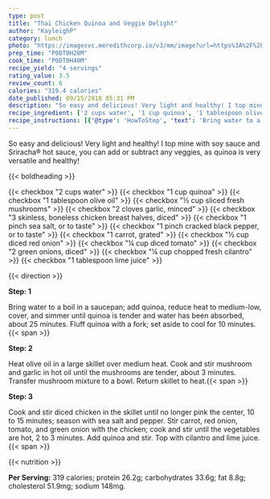 ```yaml
---
type: post
title: "Thai Chicken Quinoa and Veggie Delight"
author: "KayleighP"
category: lunch
photo: "https://imagesvc.meredithcorp.io/v3/mm/image?url=https%3A%2F%2Fimages.media-allrecipes.com%2Fuserphotos%2F2428477.jpg"
prep_time: "P0DT0H20M"
cook_time: "P0DT0H40M"
recipe_yield: "4 servings"
rating_value: 3.5
review_count: 6
calories: "319.4 calories"
date_published: 09/15/2018 05:31 PM
description: "So easy and delicious! Very light and healthy! I top mine with soy sauce and Sriracha® hot sauce, you can add or subtract any veggies, as quinoa is very versatile and healthy!"
recipe_ingredient: ['2 cups water', '1 cup quinoa', '1 tablespoon olive oil', '½ cup sliced fresh mushrooms', '2 cloves garlic, minced', '3 skinless, boneless chicken breast halves, diced', '1 pinch sea salt, or to taste', '1 pinch cracked black pepper, or to taste', '1 carrot, grated', '½ cup diced red onion', '¼ cup diced tomato', '2 green onions, diced', '¼ cup chopped fresh cilantro', '1 tablespoon lime juice']
recipe_instructions: [{'@type': 'HowToStep', 'text': 'Bring water to a boil in a saucepan; add quinoa, reduce heat to medium-low, cover, and simmer until quinoa is tender and water has been absorbed, about 25 minutes. Fluff quinoa with a fork; set aside to cool for 10 minutes.\n'}, {'@type': 'HowToStep', 'text': 'Heat olive oil in a large skillet over medium heat. Cook and stir mushroom and garlic in hot oil until the mushrooms are tender, about 3 minutes. Transfer mushroom mixture to a bowl. Return skillet to heat.\n'}, {'@type': 'HowToStep', 'text': 'Cook and stir diced chicken in the skillet until no longer pink the center, 10 to 15 minutes; season with sea salt and pepper. Stir carrot, red onion, tomato, and green onion with the chicken; cook and stir until the vegetables are hot, 2 to 3 minutes. Add quinoa and stir. Top with cilantro and lime juice.\n'}]
---
```


So easy and delicious! Very light and healthy! I top mine with soy sauce and Sriracha® hot sauce, you can add or subtract any veggies, as quinoa is very versatile and healthy! 

{{< boldheading >}}

{{< checkbox "2 cups water" >}}
{{< checkbox "1 cup quinoa" >}}
{{< checkbox "1 tablespoon olive oil" >}}
{{< checkbox "½ cup sliced fresh mushrooms" >}}
{{< checkbox "2 cloves garlic, minced" >}}
{{< checkbox "3  skinless, boneless chicken breast halves, diced" >}}
{{< checkbox "1 pinch sea salt, or to taste" >}}
{{< checkbox "1 pinch cracked black pepper, or to taste" >}}
{{< checkbox "1  carrot, grated" >}}
{{< checkbox "½ cup diced red onion" >}}
{{< checkbox "¼ cup diced tomato" >}}
{{< checkbox "2  green onions, diced" >}}
{{< checkbox "¼ cup chopped fresh cilantro" >}}
{{< checkbox "1 tablespoon lime juice" >}}


{{< direction >}}

**Step: 1**

Bring water to a boil in a saucepan; add quinoa, reduce heat to medium-low, cover, and simmer until quinoa is tender and water has been absorbed, about 25 minutes. Fluff quinoa with a fork; set aside to cool for 10 minutes.{{< span >}}

**Step: 2**

Heat olive oil in a large skillet over medium heat. Cook and stir mushroom and garlic in hot oil until the mushrooms are tender, about 3 minutes. Transfer mushroom mixture to a bowl. Return skillet to heat.{{< span >}}

**Step: 3**

Cook and stir diced chicken in the skillet until no longer pink the center, 10 to 15 minutes; season with sea salt and pepper. Stir carrot, red onion, tomato, and green onion with the chicken; cook and stir until the vegetables are hot, 2 to 3 minutes. Add quinoa and stir. Top with cilantro and lime juice.{{< span >}}

{{< nutrition >}}

**Per Serving:** 319 calories; protein 26.2g; carbohydrates 33.6g; fat 8.8g; cholesterol 51.9mg; sodium 148mg.
